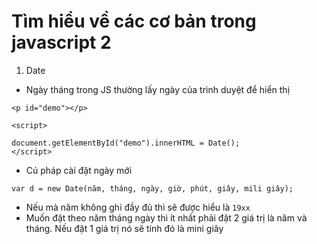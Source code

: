 # Tìm hiểu về các cơ bản trong javascript 2
1. Date 
- Ngày tháng trong JS thường lấy ngày của trình duyệt để hiển thị 
```
<p id="demo"></p>

<script>

document.getElementById("demo").innerHTML = Date();
</script>
```
- Cú pháp cài đặt ngày mới 
```
var d = new Date(năm, tháng, ngày, giờ, phút, giây, mili giây);
```
- Nếu mà năm không ghi đầy đủ thì sẽ được hiểu là `19xx`
- Muốn đặt theo năm tháng ngày thì ít nhất phải đặt 2 giá trị là năm và tháng. Nếu đặt 1 giá trị nó sẽ tính đó là mini giây 